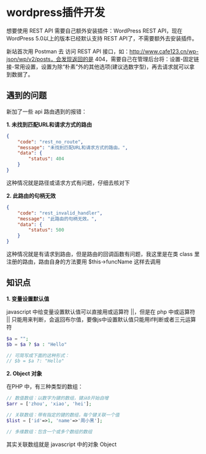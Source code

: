 # wordpress插件开发

想要使用 REST API 需要自己额外安装插件：WordPress REST API，现在 WordPress 5.0以上的版本已经默认支持 REST API了，不需要额外去安装插件。

新站首次用 Postman 去 访问 REST API 接口，如：http://www.cafe123.cn/wp-json/wp/v2/posts，会发现返回的是 404，需要自己在管理后台将：设置-固定链接-常用设置，设置为除“朴素”外的其他选项(建议选数字型)，再去请求就可以拿到数据了。

## 遇到的问题

新加了一些 api 路由遇到的报错：

**1. 未找到匹配URL和请求方式的路由**
```json
{
    "code": "rest_no_route",
    "message": "未找到匹配URL和请求方式的路由。",
    "data": {
        "status": 404
    }
}
```
这种情况就是路径或请求方式有问题，仔细去核对下

**2. 此路由的句柄无效**
```json
{
    "code": "rest_invalid_handler",
    "message": "此路由的句柄无效。",
    "data": {
        "status": 500
    }
}
```
这种情况就是有请求到路由，但是路由的回调函数有问题，我这里是在类 class 里注册的路由，路由自身的方法要用 $this->funcName 这样去调用

## 知识点

**1. 变量设置默认值**

javascript 中给变量设置默认值可以直接用或运算符 ||，但是在 php 中或运算符 || 只能用来判断，会返回布尔值，要像js中设置默认值只能用if判断或者三元运算符

```php
$a = "";
$b = $a ? $a : "Hello"

// 可简写成下面的这种形式：
// $b = $a ?: "Hello"
```

**2. Object 对象**

在PHP 中，有三种类型的数组：
```php
// 数值数组：以数字为键的数组，键从0开始自增
$arr = ['zhou', 'xiao', 'hei'];

// 关联数组：带有指定的键的数组，每个键关联一个值
$list = ['id'=>1, 'name'=>'周小黑'];

// 多维数组：包含一个或多个数组的数组
```
其实关联数组就是 javascript 中的对象 Object

